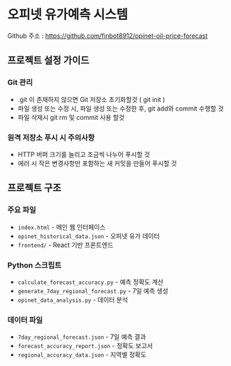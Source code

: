 # 오피넷 유가예측 시스템

Github 주소 : https://github.com/finbot8912/opinet-oil-price-forecast

## 프로젝트 설정 가이드

### Git 관리
- .git 이 존재하지 않으면 Git 저장소 초기화할것 ( git init )
- 파일 생성 또는 수정 시, 파일 생성 또는 수정한 후, git add와 commit 수행할 것
- 파일 삭제시 git rm 및 commit 사용 할것

### 원격 저장소 푸시 시 주의사항
- HTTP 버퍼 크기를 늘리고 조금씩 나누어 푸시할 것
- 에러 시 작은 변경사항만 포함하는 새 커밋을 만들어 푸시할 것

## 프로젝트 구조

### 주요 파일
- `index.html` - 메인 웹 인터페이스
- `opinet_historical_data.json` - 오피넷 유가 데이터
- `frontend/` - React 기반 프론트엔드

### Python 스크립트
- `calculate_forecast_accuracy.py` - 예측 정확도 계산
- `generate_7day_regional_forecast.py` - 7일 예측 생성
- `opinet_data_analysis.py` - 데이터 분석

### 데이터 파일
- `7day_regional_forecast.json` - 7일 예측 결과
- `forecast_accuracy_report.json` - 정확도 보고서
- `regional_accuracy_data.json` - 지역별 정확도